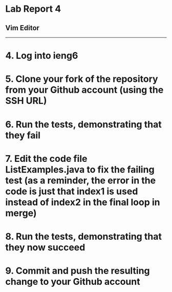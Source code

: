 # Lab Report 4
## Vim Editor
---
# 4. Log into ieng6
# 5. Clone your fork of the repository from your Github account (using the SSH URL)
# 6. Run the tests, demonstrating that they fail
# 7. Edit the code file ListExamples.java to fix the failing test (as a reminder, the error in the code is just that index1 is used instead of index2 in the final loop in merge)
# 8. Run the tests, demonstrating that they now succeed
# 9. Commit and push the resulting change to your Github account
